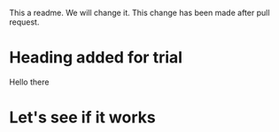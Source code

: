 This a readme. We will change it. 
This change has been made after pull request.

# Heading added for trial
Hello there
# Let's see if it works
